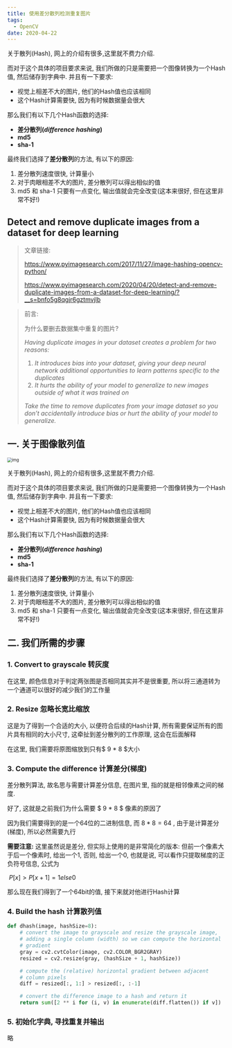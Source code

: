 ```yaml
---
title: 使用差分散列检测重复图片
tags:
  - OpenCV
date: 2020-04-22
---
```


关于散列(Hash), 网上的介绍有很多,这里就不费力介绍.

而对于这个具体的项目要求来说, 我们所做的只是需要把一个图像转换为一个Hash值, 然后储存到字典中. 并且有一下要求:

- 视觉上相差不大的图片, 他们的Hash值也应该相同
- 这个Hash计算需要快, 因为有时候数据量会很大



那么我们有以下几个Hash函数的选择:

- **差分散列(*difference hashing*)**
- **md5**
- **sha-1**



最终我们选择了**差分散列**的方法, 有以下的原因:

1. 差分散列速度很快, 计算量小
2. 对于肉眼相差不大的图片, 差分散列可以得出相似的值
3. md5 和 sha-1 只要有一点变化, 输出值就会完全改变(这本来很好, 但在这里非常不好!)

<!-- excerpt -->

## Detect and remove duplicate images from a dataset for deep learning

<!-- toc -->

> 文章链接:
>
> https://www.pyimagesearch.com/2017/11/27/image-hashing-opencv-python/
>
> https://www.pyimagesearch.com/2020/04/20/detect-and-remove-duplicate-images-from-a-dataset-for-deep-learning/?__s=bnfo5g8qgjr6gztmvjlb

> 前言: 
>
> 为什么要删去数据集中重复的图片?
>
> *Having duplicate images in your dataset creates a problem for two reasons:*
>
> 1. *It introduces bias into your dataset, giving your deep neural network additional opportunities to learn patterns specific to the duplicates*
> 2. *It hurts the ability of your model to generalize to new images outside of what it was trained on*
>
> *Take the time to remove duplicates from your image dataset so you don’t accidentally introduce bias or hurt the ability of your model to generalize.*

<!-- more -->



## 一. 关于图像散列值

<img src="https://dynais-imh-hub.oss-cn-hangzhou.aliyuncs.com/img/20200725010512.png" alt="img" style="zoom: 67%;" />



关于散列(Hash), 网上的介绍有很多,这里就不费力介绍.

而对于这个具体的项目要求来说, 我们所做的只是需要把一个图像转换为一个Hash值, 然后储存到字典中. 并且有一下要求:

- 视觉上相差不大的图片, 他们的Hash值也应该相同
- 这个Hash计算需要快, 因为有时候数据量会很大



那么我们有以下几个Hash函数的选择:

- **差分散列(*difference hashing*)**
- **md5**
- **sha-1**



最终我们选择了**差分散列**的方法, 有以下的原因:

1. 差分散列速度很快, 计算量小
2. 对于肉眼相差不大的图片, 差分散列可以得出相似的值
3. md5 和 sha-1 只要有一点变化, 输出值就会完全改变(这本来很好, 但在这里非常不好!)





## 二. 我们所需的步骤

### 1. Convert to grayscale 转灰度

在这里, 颜色信息对于判定两张图是否相同其实并不是很重要, 所以将三通道转为一个通道可以很好的减少我们的工作量



### 2. Resize 忽略长宽比缩放

这是为了得到一个合适的大小, 以便符合后续的Hash计算, 所有需要保证所有的图片具有相同的大小尺寸, 这牵扯到差分散列的工作原理, 这会在后面解释

在这里, 我们需要将原图缩放到只有$ 9 * 8 $大小



### 3. Compute the difference 计算差分(梯度)

差分散列算法, 故名思与需要计算差分信息, 在图片里, 指的就是相邻像素之间的梯度.

好了, 这就是之前我们为什么需要 $ 9 * 8 $ 像素的原因了

因为我们需要得到的是一个64位的二进制信息, 而 $8 * 8=64$ , 由于是计算差分(梯度), 所以必然需要九行

**需要注意:** 这里虽然说是差分, 但实际上使用的是非常简化的版本: 但前一个像素大于后一个像素时, 给出一个$1$, 否则, 给出一个$0$, 也就是说, 可以看作只提取梯度的正负符号信息, 公式为 

​												$P[x] > P[x + 1] = 1 else 0$

那么现在我们得到了一个64bit的值, 接下来就对他进行Hash计算



### 4. Build the hash 计算散列值

```python
def dhash(image, hashSize=8):
	# convert the image to grayscale and resize the grayscale image,
	# adding a single column (width) so we can compute the horizontal
	# gradient
	gray = cv2.cvtColor(image, cv2.COLOR_BGR2GRAY)
	resized = cv2.resize(gray, (hashSize + 1, hashSize))

	# compute the (relative) horizontal gradient between adjacent
	# column pixels
	diff = resized[:, 1:] > resized[:, :-1]

	# convert the difference image to a hash and return it
	return sum([2 ** i for (i, v) in enumerate(diff.flatten()) if v])
```



### 5. 初始化字典, 寻找重复并输出

略

